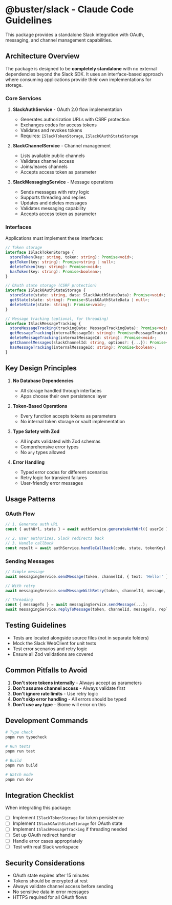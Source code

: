 # @buster/slack - Claude Code Guidelines

This package provides a standalone Slack integration with OAuth, messaging, and channel management capabilities.

## Architecture Overview

The package is designed to be **completely standalone** with no external dependencies beyond the Slack SDK. It uses an interface-based approach where consuming applications provide their own implementations for storage.

### Core Services

1. **SlackAuthService** - OAuth 2.0 flow implementation
   - Generates authorization URLs with CSRF protection
   - Exchanges codes for access tokens
   - Validates and revokes tokens
   - Requires: `ISlackTokenStorage`, `ISlackOAuthStateStorage`

2. **SlackChannelService** - Channel management
   - Lists available public channels
   - Validates channel access
   - Joins/leaves channels
   - Accepts access token as parameter

3. **SlackMessagingService** - Message operations
   - Sends messages with retry logic
   - Supports threading and replies
   - Updates and deletes messages
   - Validates messaging capability
   - Accepts access token as parameter

### Interfaces

Applications must implement these interfaces:

```typescript
// Token storage
interface ISlackTokenStorage {
  storeToken(key: string, token: string): Promise<void>;
  getToken(key: string): Promise<string | null>;
  deleteToken(key: string): Promise<void>;
  hasToken(key: string): Promise<boolean>;
}

// OAuth state storage (CSRF protection)
interface ISlackOAuthStateStorage {
  storeState(state: string, data: SlackOAuthStateData): Promise<void>;
  getState(state: string): Promise<SlackOAuthStateData | null>;
  deleteState(state: string): Promise<void>;
}

// Message tracking (optional, for threading)
interface ISlackMessageTracking {
  storeMessageTracking(trackingData: MessageTrackingData): Promise<void>;
  getMessageTracking(internalMessageId: string): Promise<MessageTrackingData | null>;
  deleteMessageTracking(internalMessageId: string): Promise<void>;
  getChannelMessages(slackChannelId: string, options?: {...}): Promise<MessageTrackingData[]>;
  hasMessageTracking(internalMessageId: string): Promise<boolean>;
}
```

## Key Design Principles

1. **No Database Dependencies**
   - All storage handled through interfaces
   - Apps choose their own persistence layer

2. **Token-Based Operations**
   - Every function accepts tokens as parameters
   - No internal token storage or vault implementation

3. **Type Safety with Zod**
   - All inputs validated with Zod schemas
   - Comprehensive error types
   - No `any` types allowed

4. **Error Handling**
   - Typed error codes for different scenarios
   - Retry logic for transient failures
   - User-friendly error messages

## Usage Patterns

### OAuth Flow
```typescript
// 1. Generate auth URL
const { authUrl, state } = await authService.generateAuthUrl({ userId });

// 2. User authorizes, Slack redirects back
// 3. Handle callback
const result = await authService.handleCallback(code, state, tokenKey);
```

### Sending Messages
```typescript
// Simple message
await messagingService.sendMessage(token, channelId, { text: 'Hello!' });

// With retry
await messagingService.sendMessageWithRetry(token, channelId, message, 3);

// Threading
const { messageTs } = await messagingService.sendMessage(...);
await messagingService.replyToMessage(token, channelId, messageTs, reply);
```

## Testing Guidelines

- Tests are located alongside source files (not in separate folders)
- Mock the Slack WebClient for unit tests
- Test error scenarios and retry logic
- Ensure all Zod validations are covered

## Common Pitfalls to Avoid

1. **Don't store tokens internally** - Always accept as parameters
2. **Don't assume channel access** - Always validate first
3. **Don't ignore rate limits** - Use retry logic
4. **Don't skip error handling** - All errors should be typed
5. **Don't use `any` type** - Biome will error on this

## Development Commands

```bash
# Type check
pnpm run typecheck

# Run tests
pnpm run test

# Build
pnpm run build

# Watch mode
pnpm run dev
```

## Integration Checklist

When integrating this package:

- [ ] Implement `ISlackTokenStorage` for token persistence
- [ ] Implement `ISlackOAuthStateStorage` for OAuth state
- [ ] Implement `ISlackMessageTracking` if threading needed
- [ ] Set up OAuth redirect handler
- [ ] Handle error cases appropriately
- [ ] Test with real Slack workspace

## Security Considerations

- OAuth state expires after 15 minutes
- Tokens should be encrypted at rest
- Always validate channel access before sending
- No sensitive data in error messages
- HTTPS required for all OAuth flows